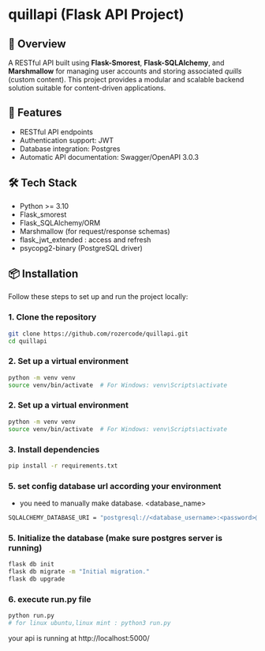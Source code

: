 # quillapi (Flask API Project)

## 📌 Overview

A RESTful API built using **Flask-Smorest**, **Flask-SQLAlchemy**, and **Marshmallow** for managing user accounts and storing associated *quills* (custom content). This project provides a modular and scalable backend solution suitable for content-driven applications.


## 🚀 Features

- RESTful API endpoints
- Authentication support: JWT
- Database integration: Postgres
- Automatic API documentation: Swagger/OpenAPI 3.0.3

## 🛠 Tech Stack

- Python >= 3.10
- Flask_smorest
- Flask_SQLAlchemy/ORM
- Marshmallow (for request/response schemas)
- flask_jwt_extended : access and refresh 
- psycopg2-binary (PostgreSQL driver)
## 📦 Installation

Follow these steps to set up and run the project locally:

### 1. Clone the repository
```bash
git clone https://github.com/rozercode/quillapi.git
cd quillapi
```

### 2. Set up a virtual environment
```bash
python -m venv venv
source venv/bin/activate  # For Windows: venv\Scripts\activate
```

### 2. Set up a virtual environment
```bash
python -m venv venv
source venv/bin/activate  # For Windows: venv\Scripts\activate
```

### 3. Install dependencies
```bash
pip install -r requirements.txt
```
### 5. set config database url according your environment 
- you need to manually make database. <database_name>
```bash
SQLALCHEMY_DATABASE_URI = "postgresql://<database_username>:<password>@localhost/<database_name>"
```

### 5. Initialize the database (make sure postgres server is running)
```bash
flask db init
flask db migrate -m "Initial migration."
flask db upgrade
```

### 6. execute run.py file
```bash
python run.py
# for linux ubuntu,linux mint : python3 run.py
```
your api is running at http://localhost:5000/






